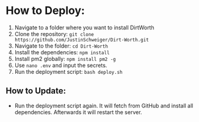 # How to Deploy:

1. Navigate to a folder where you want to install DirtWorth
2. Clone the repository: `git clone https://github.com/JustinSchweiger/Dirt-Worth.git`
3. Navigate to the folder: `cd Dirt-Worth`
4. Install the dependencies: `npm install`
5. Install pm2 globally: `npm install pm2 -g`
6. Use `nano .env` and input the secrets.
7.  Run the deployment script: `bash deploy.sh`

## How to Update:

- Run the deployment script again. It will fetch from GitHub and install all dependencies. Afterwards it will restart the server.